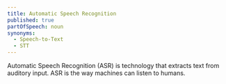```yaml
---
title: Automatic Speech Recognition
published: true
partOfSpeech: noun
synonyms:
  - Speech-to-Text
  - STT
---
```


Automatic Speech Recognition (ASR) is technology that extracts text from auditory input. ASR is the way machines can listen to humans.
